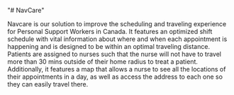 "# NavCare"

Navcare is our solution to improve the scheduling and traveling experience for Personal Support Workers in Canada. It features an optimized shift schedule with vital information about where and when each appointment is happening and is designed to be within an optimal traveling distance. Patients are assigned to nurses such that the nurse will not have to travel more than 30 mins outside of their home radius to treat a patient. Additionally, it features a map that allows a nurse to see all the locations of their appointments in a day, as well as access the address to each one so they can easily travel there.
